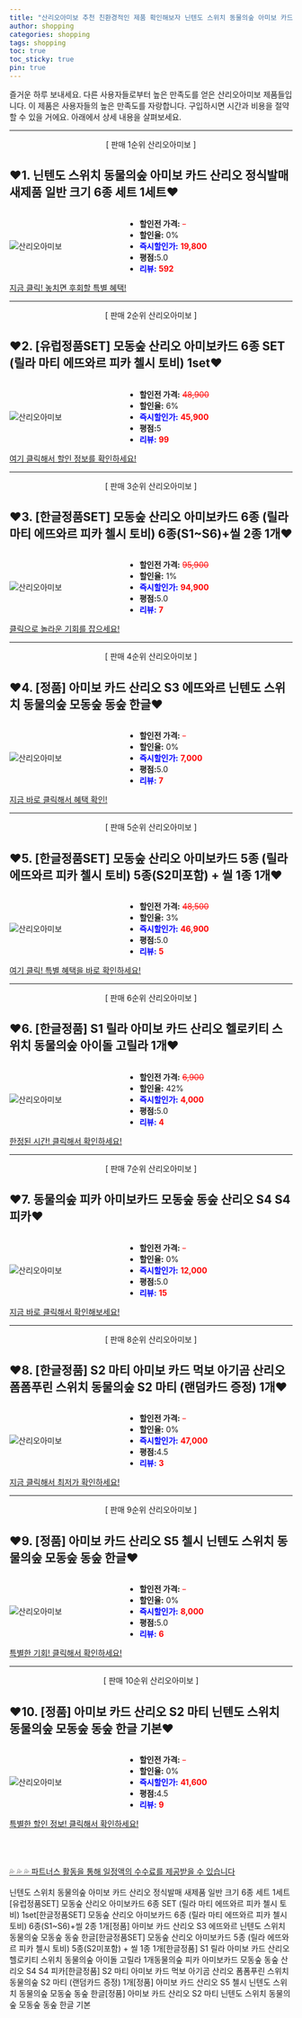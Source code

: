 ```yaml
---
title: "산리오아미보 추천 친환경적인 제품 확인해보자 닌텐도 스위치 동물의숲 아미보 카드"
author: shopping
categories: shopping
tags: shopping
toc: true
toc_sticky: true
pin: true
---
```

즐거운 하루 보내세요. 다른 사용자들로부터 높은 만족도를 얻은 산리오아미보 제품들입니다. 이 제품은 사용자들의 높은 만족도를 자랑합니다. 구입하시면 시간과 비용을 절약할 수 있을 거에요. 아래에서 상세 내용을 살펴보세요.

---
<p class="toplist" style="margin: 0 auto; display: block; width: fit-content;">[ 판매 1순위 산리오아미보 ]</p>

<h2><strong>❤️1. 닌텐도 스위치 동물의숲 아미보 카드 산리오 정식발매 새제품 일반 크기 6종 세트 1세트❤️</strong></h2>

<div style="display: flex; align-items: center;">
    <div style="flex: 0.4;">
        <img src="https://thumbnail6.coupangcdn.com/thumbnails/remote/230x230ex/image/vendor_inventory/0a47/e2eb2b15776bf504e47fad12a96f70fed466649c363aa7be74ed49960ae5.jpg" alt="산리오아미보" style="max-width: 100%;">
    </div>
    <div style="flex: 0.6; margin-left: 10px;">
        <ul>
            <li><strong>할인전 가격:</strong> <del style="color: red;">-</del></li>
            <li><strong>할인율:</strong> 0%</li>
            <li><span style='color:blue'><strong>즉시할인가:</strong></span> <span style='color:red'><strong>19,800</strong></span></li>
            <li><strong>평점:</strong>5.0</li>
            <li><span style='color:blue'><strong>리뷰:</strong></span> <span style='color:red'><strong>592</strong></span></li>
        </ul>
    </div>
</div>
<div class="center">
    <a href="https://William4Davisa.github.io?lptag=AF9450613&subid=githubio&pageKey=5258692258&traceid=V0-153&itemId=7466877202&vendorItemId=74783189877" class="myButton">
        지금 클릭! 놓치면 후회할 특별 혜택!
    </a>
</div>


---
<p class="toplist" style="margin: 0 auto; display: block; width: fit-content;">[ 판매 2순위 산리오아미보 ]</p>

<h2><strong>❤️2. [유럽정품SET] 모동숲 산리오 아미보카드 6종 SET (릴라 마티 에뜨와르 피카 첼시 토비) 1set❤️</strong></h2>

<div style="display: flex; align-items: center;">
    <div style="flex: 0.4;">
        <img src="https://thumbnail9.coupangcdn.com/thumbnails/remote/230x230ex/image/vendor_inventory/6c35/eac85d764085be1a846f3609dafd20130e288c49f6b67e309e140a4f9fce.png" alt="산리오아미보" style="max-width: 100%;">
    </div>
    <div style="flex: 0.6; margin-left: 10px;">
        <ul>
            <li><strong>할인전 가격:</strong> <del style="color: red;">48,900</del></li>
            <li><strong>할인율:</strong> 6%</li>
            <li><span style='color:blue'><strong>즉시할인가:</strong></span> <span style='color:red'><strong>45,900</strong></span></li>
            <li><strong>평점:</strong>5</li>
            <li><span style='color:blue'><strong>리뷰:</strong></span> <span style='color:red'><strong>99</strong></span></li>
        </ul>
    </div>
</div>
<div class="center">
    <a href="https://William4Davisa.github.io?lptag=AF9450613&subid=githubio&pageKey=8248747756&traceid=V0-153&itemId=23744399432&vendorItemId=90768969628" class="myButton">
        여기 클릭해서 할인 정보를 확인하세요!
    </a>
</div>


---
<p class="toplist" style="margin: 0 auto; display: block; width: fit-content;">[ 판매 3순위 산리오아미보 ]</p>

<h2><strong>❤️3. [한글정품SET] 모동숲 산리오 아미보카드 6종 (릴라 마티 에뜨와르 피카 첼시 토비) 6종(S1~S6)+씰 2종 1개❤️</strong></h2>

<div style="display: flex; align-items: center;">
    <div style="flex: 0.4;">
        <img src="https://thumbnail9.coupangcdn.com/thumbnails/remote/230x230ex/image/vendor_inventory/e874/19f3a6e495d6bc09e3d326c60a75491fd3371c3a44922e10d49c7aa9a824.png" alt="산리오아미보" style="max-width: 100%;">
    </div>
    <div style="flex: 0.6; margin-left: 10px;">
        <ul>
            <li><strong>할인전 가격:</strong> <del style="color: red;">95,900</del></li>
            <li><strong>할인율:</strong> 1%</li>
            <li><span style='color:blue'><strong>즉시할인가:</strong></span> <span style='color:red'><strong>94,900</strong></span></li>
            <li><strong>평점:</strong>5.0</li>
            <li><span style='color:blue'><strong>리뷰:</strong></span> <span style='color:red'><strong>7</strong></span></li>
        </ul>
    </div>
</div>
<div class="center">
    <a href="https://William4Davisa.github.io?lptag=AF9450613&subid=githubio&pageKey=7905973991&traceid=V0-153&itemId=21680224145&vendorItemId=85583691633" class="myButton">
        클릭으로 놀라운 기회를 잡으세요!
    </a>
</div>


---
<p class="toplist" style="margin: 0 auto; display: block; width: fit-content;">[ 판매 4순위 산리오아미보 ]</p>

<h2><strong>❤️4. [정품] 아미보 카드 산리오 S3 에뜨와르 닌텐도 스위치 동물의숲 모동숲 동숲 한글❤️</strong></h2>

<div style="display: flex; align-items: center;">
    <div style="flex: 0.4;">
        <img src="https://thumbnail10.coupangcdn.com/thumbnails/remote/230x230ex/image/vendor_inventory/9ff3/8db58ba636f2b6befb0442bd23b1e69afd0f94b3b9be0deec56007097d05.jpeg" alt="산리오아미보" style="max-width: 100%;">
    </div>
    <div style="flex: 0.6; margin-left: 10px;">
        <ul>
            <li><strong>할인전 가격:</strong> <del style="color: red;">-</del></li>
            <li><strong>할인율:</strong> 0%</li>
            <li><span style='color:blue'><strong>즉시할인가:</strong></span> <span style='color:red'><strong>7,000</strong></span></li>
            <li><strong>평점:</strong>5.0</li>
            <li><span style='color:blue'><strong>리뷰:</strong></span> <span style='color:red'><strong>7</strong></span></li>
        </ul>
    </div>
</div>
<div class="center">
    <a href="https://William4Davisa.github.io?lptag=AF9450613&subid=githubio&pageKey=6854916809&traceid=V0-153&itemId=16343654007&vendorItemId=84131745595" class="myButton">
        지금 바로 클릭해서 혜택 확인!
    </a>
</div>


---
<p class="toplist" style="margin: 0 auto; display: block; width: fit-content;">[ 판매 5순위 산리오아미보 ]</p>

<h2><strong>❤️5. [한글정품SET] 모동숲 산리오 아미보카드 5종 (릴라 에뜨와르 피카 첼시 토비) 5종(S2미포함) + 씰 1종 1개❤️</strong></h2>

<div style="display: flex; align-items: center;">
    <div style="flex: 0.4;">
        <img src="https://thumbnail9.coupangcdn.com/thumbnails/remote/230x230ex/image/vendor_inventory/decd/48209d85f8295579a5d3038bbe33102a85c65d4099ab4512d2a5c02d397e.png" alt="산리오아미보" style="max-width: 100%;">
    </div>
    <div style="flex: 0.6; margin-left: 10px;">
        <ul>
            <li><strong>할인전 가격:</strong> <del style="color: red;">48,500</del></li>
            <li><strong>할인율:</strong> 3%</li>
            <li><span style='color:blue'><strong>즉시할인가:</strong></span> <span style='color:red'><strong>46,900</strong></span></li>
            <li><strong>평점:</strong>5.0</li>
            <li><span style='color:blue'><strong>리뷰:</strong></span> <span style='color:red'><strong>5</strong></span></li>
        </ul>
    </div>
</div>
<div class="center">
    <a href="https://William4Davisa.github.io?lptag=AF9450613&subid=githubio&pageKey=7474684553&traceid=V0-153&itemId=19511298985&vendorItemId=85589904327" class="myButton">
        여기 클릭! 특별 혜택을 바로 확인하세요!
    </a>
</div>


---
<p class="toplist" style="margin: 0 auto; display: block; width: fit-content;">[ 판매 6순위 산리오아미보 ]</p>

<h2><strong>❤️6. [한글정품] S1 릴라 아미보 카드 산리오 헬로키티 스위치 동물의숲 아이돌 고릴라 1개❤️</strong></h2>

<div style="display: flex; align-items: center;">
    <div style="flex: 0.4;">
        <img src="https://thumbnail6.coupangcdn.com/thumbnails/remote/230x230ex/image/vendor_inventory/8d76/1bbc48d0002763e77c1061818b79729caaec8588aae498beff37fc01180f.jpg" alt="산리오아미보" style="max-width: 100%;">
    </div>
    <div style="flex: 0.6; margin-left: 10px;">
        <ul>
            <li><strong>할인전 가격:</strong> <del style="color: red;">6,900</del></li>
            <li><strong>할인율:</strong> 42%</li>
            <li><span style='color:blue'><strong>즉시할인가:</strong></span> <span style='color:red'><strong>4,000</strong></span></li>
            <li><strong>평점:</strong>5.0</li>
            <li><span style='color:blue'><strong>리뷰:</strong></span> <span style='color:red'><strong>4</strong></span></li>
        </ul>
    </div>
</div>
<div class="center">
    <a href="https://William4Davisa.github.io?lptag=AF9450613&subid=githubio&pageKey=7182589482&traceid=V0-153&itemId=18118242611&vendorItemId=89482523745" class="myButton">
        한정된 시간! 클릭해서 확인하세요!
    </a>
</div>


---
<p class="toplist" style="margin: 0 auto; display: block; width: fit-content;">[ 판매 7순위 산리오아미보 ]</p>

<h2><strong>❤️7. 동물의숲 피카 아미보카드 모동숲 동숲 산리오 S4 S4 피카❤️</strong></h2>

<div style="display: flex; align-items: center;">
    <div style="flex: 0.4;">
        <img src="https://thumbnail10.coupangcdn.com/thumbnails/remote/230x230ex/image/vendor_inventory/8ef8/4f4b5f1ddde91c58e2e8147515798e159b1bc0ddfd3ed052d2ae69d7b64f.png" alt="산리오아미보" style="max-width: 100%;">
    </div>
    <div style="flex: 0.6; margin-left: 10px;">
        <ul>
            <li><strong>할인전 가격:</strong> <del style="color: red;">-</del></li>
            <li><strong>할인율:</strong> 0%</li>
            <li><span style='color:blue'><strong>즉시할인가:</strong></span> <span style='color:red'><strong>12,000</strong></span></li>
            <li><strong>평점:</strong>5.0</li>
            <li><span style='color:blue'><strong>리뷰:</strong></span> <span style='color:red'><strong>15</strong></span></li>
        </ul>
    </div>
</div>
<div class="center">
    <a href="https://William4Davisa.github.io?lptag=AF9450613&subid=githubio&pageKey=6854916617&traceid=V0-153&itemId=16343652886&vendorItemId=84131745561" class="myButton">
        지금 바로 클릭해서 확인해보세요!
    </a>
</div>


---
<p class="toplist" style="margin: 0 auto; display: block; width: fit-content;">[ 판매 8순위 산리오아미보 ]</p>

<h2><strong>❤️8. [한글정품] S2 마티 아미보 카드 먹보 아기곰 산리오 폼폼푸린 스위치 동물의숲 S2 마티 (랜덤카드 증정) 1개❤️</strong></h2>

<div style="display: flex; align-items: center;">
    <div style="flex: 0.4;">
        <img src="https://thumbnail7.coupangcdn.com/thumbnails/remote/230x230ex/image/vendor_inventory/4bb1/14189dba4e6ad870dc4c3224928eeeade7c14ed4014ab7ea1b994fe0348c.png" alt="산리오아미보" style="max-width: 100%;">
    </div>
    <div style="flex: 0.6; margin-left: 10px;">
        <ul>
            <li><strong>할인전 가격:</strong> <del style="color: red;">-</del></li>
            <li><strong>할인율:</strong> 0%</li>
            <li><span style='color:blue'><strong>즉시할인가:</strong></span> <span style='color:red'><strong>47,000</strong></span></li>
            <li><strong>평점:</strong>4.5</li>
            <li><span style='color:blue'><strong>리뷰:</strong></span> <span style='color:red'><strong>3</strong></span></li>
        </ul>
    </div>
</div>
<div class="center">
    <a href="https://William4Davisa.github.io?lptag=AF9450613&subid=githubio&pageKey=7672329655&traceid=V0-153&itemId=20470471415&vendorItemId=84817667967" class="myButton">
        지금 클릭해서 최저가 확인하세요!
    </a>
</div>


---
<p class="toplist" style="margin: 0 auto; display: block; width: fit-content;">[ 판매 9순위 산리오아미보 ]</p>

<h2><strong>❤️9. [정품] 아미보 카드 산리오 S5 첼시 닌텐도 스위치 동물의숲 모동숲 동숲 한글❤️</strong></h2>

<div style="display: flex; align-items: center;">
    <div style="flex: 0.4;">
        <img src="https://thumbnail7.coupangcdn.com/thumbnails/remote/230x230ex/image/vendor_inventory/650c/0882d2a6d267a7bedeeb7e7ebcaa74f8703f42a8872ebcb728e08baf0874.jpeg" alt="산리오아미보" style="max-width: 100%;">
    </div>
    <div style="flex: 0.6; margin-left: 10px;">
        <ul>
            <li><strong>할인전 가격:</strong> <del style="color: red;">-</del></li>
            <li><strong>할인율:</strong> 0%</li>
            <li><span style='color:blue'><strong>즉시할인가:</strong></span> <span style='color:red'><strong>8,000</strong></span></li>
            <li><strong>평점:</strong>5.0</li>
            <li><span style='color:blue'><strong>리뷰:</strong></span> <span style='color:red'><strong>6</strong></span></li>
        </ul>
    </div>
</div>
<div class="center">
    <a href="https://William4Davisa.github.io?lptag=AF9450613&subid=githubio&pageKey=6854916984&traceid=V0-153&itemId=16343655027&vendorItemId=84131745503" class="myButton">
        특별한 기회! 클릭해서 확인하세요!
    </a>
</div>


---
<p class="toplist" style="margin: 0 auto; display: block; width: fit-content;">[ 판매 10순위 산리오아미보 ]</p>

<h2><strong>❤️10. [정품] 아미보 카드 산리오 S2 마티 닌텐도 스위치 동물의숲 모동숲 동숲 한글 기본❤️</strong></h2>

<div style="display: flex; align-items: center;">
    <div style="flex: 0.4;">
        <img src="https://thumbnail9.coupangcdn.com/thumbnails/remote/230x230ex/image/vendor_inventory/ed8c/997a8806d354b36a0a8b49d1318830bb5d323bb69ed045f61e16c0535119.jpg" alt="산리오아미보" style="max-width: 100%;">
    </div>
    <div style="flex: 0.6; margin-left: 10px;">
        <ul>
            <li><strong>할인전 가격:</strong> <del style="color: red;">-</del></li>
            <li><strong>할인율:</strong> 0%</li>
            <li><span style='color:blue'><strong>즉시할인가:</strong></span> <span style='color:red'><strong>41,600</strong></span></li>
            <li><strong>평점:</strong>4.5</li>
            <li><span style='color:blue'><strong>리뷰:</strong></span> <span style='color:red'><strong>9</strong></span></li>
        </ul>
    </div>
</div>
<div class="center">
    <a href="https://William4Davisa.github.io?lptag=AF9450613&subid=githubio&pageKey=6910762245&traceid=V0-153&itemId=16654414286&vendorItemId=89472690344" class="myButton">
        특별한 할인 정보! 클릭해서 확인하세요!
    </a>
</div>

<br><br><br>[💦 💦 💦 파트너스 활동을 통해 일정액의 수수료를 제공받을 수 있습니다](https://link.coupang.com/a/bcpT2c)<br><br>닌텐도 스위치 동물의숲 아미보 카드 산리오 정식발매 새제품 일반 크기 6종 세트 1세트[유럽정품SET] 모동숲 산리오 아미보카드 6종 SET (릴라 마티 에뜨와르 피카 첼시 토비) 1set[한글정품SET] 모동숲 산리오 아미보카드 6종 (릴라 마티 에뜨와르 피카 첼시 토비) 6종(S1~S6)+씰 2종 1개[정품] 아미보 카드 산리오 S3 에뜨와르 닌텐도 스위치 동물의숲 모동숲 동숲 한글[한글정품SET] 모동숲 산리오 아미보카드 5종 (릴라 에뜨와르 피카 첼시 토비) 5종(S2미포함) + 씰 1종 1개[한글정품] S1 릴라 아미보 카드 산리오 헬로키티 스위치 동물의숲 아이돌 고릴라 1개동물의숲 피카 아미보카드 모동숲 동숲 산리오 S4 S4 피카[한글정품] S2 마티 아미보 카드 먹보 아기곰 산리오 폼폼푸린 스위치 동물의숲 S2 마티 (랜덤카드 증정) 1개[정품] 아미보 카드 산리오 S5 첼시 닌텐도 스위치 동물의숲 모동숲 동숲 한글[정품] 아미보 카드 산리오 S2 마티 닌텐도 스위치 동물의숲 모동숲 동숲 한글 기본